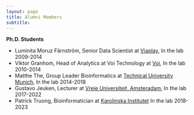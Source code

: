 ```yaml
---
layout: page
title: Alumni Members
subtitle: 
---
```



**Ph.D. Students**

* Luminita Moruz Färnström, Senior Data Scientist at [Viaplay](https://viaplay.se/), In the lab 2009-2014
* Viktor Granhom, Head of Analytics at Voi Technology at [Voi](https://careers.voi.com/people/1735020-viktor-granholm), In the lab 2010-2014
* Matthe The, Group Leader Bioinformatics at [Technical University Munich](https://matthewthe.wordpress.com/), In the lab 2014-2018
* Gustavo Jeuken, Lecturer at [Vreie Universiteit, Amsteradam](https://research.vu.nl/en/persons/gustavo-stolf-jeuken), In the lab 2017-2022
* Patrick Truong, Bioinformatician at [Karolinska Institutet](https://ki.se/personer/patrick-truong) In the lab 2018-2023

